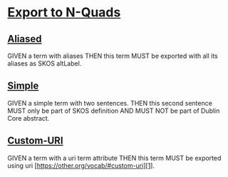 # [Export to N-Quads](#export-to-n-quads)

## [Aliased](#aliased)

<!--{
  "uri": "https://my.org/vocabulary/#aliased",
  "aliases": "Alias-1"
}-->

GIVEN a term with aliases
THEN this term MUST be exported with all its aliases as SKOS altLabel.

## [Simple](#simple)

<!--{
  "uri": "https://my.org/vocabulary/#simple"
}-->

GIVEN a simple term with two sentences.
THEN this second sentence MUST only be part of SKOS definition
AND MUST NOT be part of Dublin Core abstract.

## [Custom-URI](#custom-uri)

<!--{
  "uri": "https://other.org/vocab/#custom-uri"
}-->

GIVEN a term with a uri term attribute
THEN this term MUST be exported using uri [https://other.org/vocab/#custom-uri][1].

[1]: https://other.org/vocab/#custom-uri
